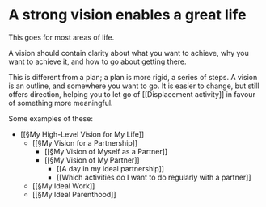 # A strong vision enables a great life
This goes for most areas of life.

A vision should contain clarity about what you want to achieve, why you want to achieve it, and how to go about getting there.

This is different from a plan; a plan is more rigid, a series of steps. A vision is an outline, and somewhere you want to go. It is easier to change, but still offers direction, helping you to let go of [[Displacement activity]] in favour of something more meaningful.

Some examples of these:
* [[§My High-Level Vision for My Life]]
	* [[§My Vision for a Partnership]]
		* [[§My Vision of Myself as a Partner]]
		* [[§My Vision of My Partner]]
			* [[A day in my ideal partnership]]
			* [[Which activities do I want to do regularly with a partner]]
	* [[§My Ideal Work]]
	* [[§My Ideal Parenthood]]

<!-- #p0 #Life -->

<!-- {BearID:FCD4DF02-FAFC-424C-AC74-C6435938B204-30985-0000007149687C1E} -->
